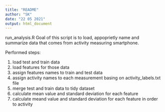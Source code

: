 ```yaml
---
title: "README"
author: "SK"
date: "22 05 2021"
output: html_document
---
```


run_analysis.R
Goal of this script is to load, appoprietly name and summarize data that comes from activity measuring smartphone.

Performed steps:
1) load test and train data
2) load features for those data
3) assign features names to train and test data
4) assign activity names to each measurement basing on activity_labels.txt file
5) merge test and train data to tidy dataset
6) calculate mean value and standard deviation for each feature
7) calculate meand value and standard deviation for each feature in order to activity